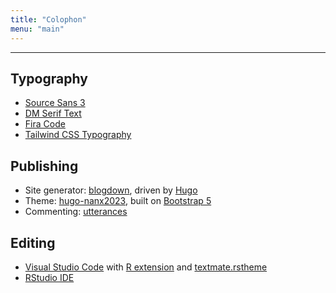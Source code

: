 ```yaml
---
title: "Colophon"
menu: "main"
---
```


*  *  *  *

## Typography

- [Source Sans 3](https://github.com/adobe-fonts/source-sans)
- [DM Serif Text](https://github.com/googlefonts/dm-fonts)
- [Fira Code](https://github.com/tonsky/FiraCode)
- [Tailwind CSS Typography](https://github.com/tailwindlabs/tailwindcss-typography)

## Publishing

- Site generator: [blogdown](https://github.com/rstudio/blogdown), driven by [Hugo](https://gohugo.io/)
- Theme: [hugo-nanx2023](https://github.com/nanxstats/hugo-nanx2023), built on [Bootstrap 5](https://getbootstrap.com/)
- Commenting: [utterances](https://utteranc.es/)

## Editing

- [Visual Studio Code](https://code.visualstudio.com/) with
  [R extension](https://marketplace.visualstudio.com/items?itemName=REditorSupport.r)
  and [textmate.rstheme](https://marketplace.visualstudio.com/items?itemName=nanxstats.textmate-rstheme)
- [RStudio IDE](https://posit.co/products/open-source/rstudio/)
